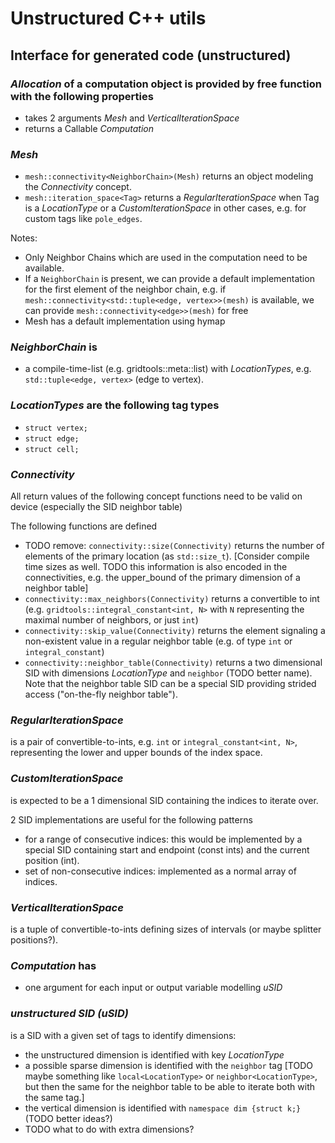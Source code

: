 # Unstructured C++ utils

## Interface for generated code (unstructured)

###  _Allocation_ of a computation object is provided by free function with the following properties

- takes 2 arguments _Mesh_ and _VerticalIterationSpace_
- returns a Callable _Computation_

### _Mesh_

- `mesh::connectivity<NeighborChain>(Mesh)` returns an object modeling the _Connectivity_ concept.
- `mesh::iteration_space<Tag>` returns a _RegularIterationSpace_ when Tag is a _LocationType_ or a _CustomIterationSpace_ in other cases, e.g. for custom tags like `pole_edges`.

Notes:

- Only Neighbor Chains which are used in the computation need to be available.
- If a `NeighborChain` is present, we can provide a default implementation for the first element of the neighbor chain, e.g. if  `mesh::connectivity<std::tuple<edge, vertex>>(mesh)` is available, we can provide `mesh::connectivity<edge>>(mesh)` for free
- Mesh has a default implementation using hymap


### _NeighborChain_ is

- a compile-time-list (e.g. gridtools::meta::list) with _LocationTypes_, e.g. `std::tuple<edge, vertex>` (edge to vertex).

### _LocationTypes_ are the following tag types

- `struct vertex;`
- `struct edge;`
- `struct cell;`

### _Connectivity_

All return values of the following concept functions need to be valid on device (especially the SID neighbor table)

The following functions are defined
- TODO remove: `connectivity::size(Connectivity)` returns the number of elements of the primary location (as `std::size_t`).  \[Consider compile time sizes as well. TODO this information is also encoded in the connectivities, e.g. the upper_bound of the primary dimension of a neighbor table\]
- `connectivity::max_neighbors(Connectivity)` returns a convertible to int (e.g. `gridtools::integral_constant<int, N>` with `N` representing the maximal number of neighbors, or just `int`)
- `connectivity::skip_value(Connectivity)` returns the element signaling a non-existent value in a regular neighbor table (e.g. of type `int` or `integral_constant`)
- `connectivity::neighbor_table(Connectivity)` returns a two dimensional SID with dimensions _LocationType_ and `neighbor` (TODO better name). Note that the neighbor table SID can be a special SID providing strided access ("on-the-fly neighbor table").

### _RegularIterationSpace_

is a pair of convertible-to-ints, e.g. `int` or `integral_constant<int, N>`, representing the lower and upper bounds of the index space.

### _CustomIterationSpace_

is expected to be a 1 dimensional SID containing the indices to iterate over.

2 SID implementations are useful for the following patterns
- for a range of consecutive indices: this would be implemented by a special SID containing start and endpoint (const ints) and the current position (int).
- set of non-consecutive indices: implemented as a normal array of indices.

### _VerticalIterationSpace_

is a tuple of convertible-to-ints defining sizes of intervals (or maybe splitter positions?).

### _Computation_ has

- one argument for each input or output variable modelling _uSID_

### _unstructured SID (uSID)_
is a SID with a given set of tags to identify dimensions:
- the unstructured dimension is identified with key _LocationType_
- a possible sparse dimension is identified with the `neighbor` tag
  \[TODO maybe something like `local<LocationType>` or `neighbor<LocationType>`, but then the same for the neighbor table to be able to iterate both with the same tag.\]
- the vertical dimension is identified with `namespace dim {struct k;}` (TODO better ideas?)
- TODO what to do with extra dimensions?
